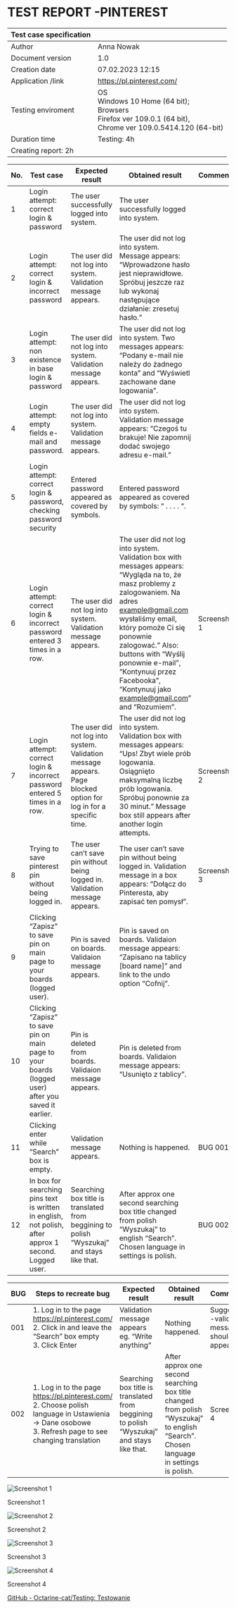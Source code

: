 # TEST REPORT -PINTEREST

| Test case specification |  |
| --- | --- |
| Author | Anna Nowak |
| Document version | 1.0 |
| Creation date | 07.02.2023 12:15 |
| Application /link | https://pl.pinterest.com/ |
| Testing enviroment | OS<br/>Windows 10 Home (64 bit);<br/>Browsers<br/>Firefox ver 109.0.1 (64 bit),<br/>Chrome ver 109.0.5414.120 (64-bit) |
| Duration time | Testing: 4h
Creating report: 2h |

| No. | Test case | Expected result | Obtained result | Comments |
| --- | --- | --- | --- | --- |
| 1 | Login attempt: correct login & password | The user successfully logged into system. | The user successfully logged into system. |  |
| 2 | Login attempt: correct login & incorrect password | The user did not log into system. Validation message appears. | The user did not log into system. Message appears: “Wprowadzone hasło jest nieprawidłowe. Spróbuj jeszcze raz lub wykonaj następujące działanie: zresetuj hasło.” |  |
| 3 | Login attempt: non existence in base login & password | The user did not log into system. Validation message appears. | The user did not log into system. Two messages appears: “Podany e-mail nie należy do żadnego konta” and “Wyświetl zachowane dane logowania”. |  |
| 4 | Login attempt: empty fields e-mail and password. | The user did not log into system. Validation message appears. | The user did not log into system. Validation message appears: “Czegoś tu brakuje! Nie zapomnij dodać swojego adresu e-mail.” |  |
| 5 | Login attempt: correct login & password, checking password security | Entered password appeared as covered by symbols. | Entered password appeared as covered by symbols: “ . . . . “. |  |
| 6 | Login attempt: correct login & incorrect password entered 3 times in a row. | The user did not log into system. Validation message appears. | The user did not log into system. Validation box with messages appears: “Wygląda na to, że masz problemy z zalogowaniem. Na adres example@gmail.com wysłaliśmy email, który pomoże Ci się ponownie zalogować.” Also: buttons with “Wyślij ponownie e-mail”, “Kontynuuj przez Facebooka”, “Kontynuuj jako example@gmail.com” and “Rozumiem”. | Screenshot 1 |
| 7 | Login attempt: correct login & incorrect password entered 5 times in a row. | The user did not log into system. Validation message appears. Page blocked option for log in for a specific time.  | The user did not log into system. Validation box with messages appears: “Ups! Zbyt wiele prób logowania. Osiągnięto maksymalną liczbę prób logowania. Spróbuj ponownie za 30 minut.” Message box still appears after another login attempts.  | Screenshot 2 |
| 8 | Trying to save pinterest pin without being logged in.  | The user can’t save pin without being logged in. Validation message appears. | The user can’t save pin without being logged in. Validation message in a box appears: “Dołącz do Pinteresta, aby zapisać ten pomysł”. | Screenshot 3 |
| 9 | Clicking “Zapisz” to save pin on main page to your boards (logged user). | Pin is saved on boards. Validaion message appears. | Pin is saved on boards. Validaion message appears: “Zapisano na tablicy [board name]” and link to the undo option “Cofnij”. |  |
| 10 | Clicking “Zapisz” to save pin on main page to your boards (logged user) after you saved it earlier.  | Pin is deleted from boards. Validaion message appears. | Pin is deleted from boards. Validaion message appears: “Usunięto z tablicy”. |  |
| 11 | Clicking enter while “Search” box is empty. | Validation message appears. | Nothing is happened.  | BUG 001 |
| 12 | In box for searching pins text is written in english, not polish, after approx 1 second. Logged user. | Searching box title is translated from beggining to polish “Wyszukaj” and stays like that. | After approx one second searching box title changed from polish “Wyszukaj” to english “Search”. Chosen language in settings is polish.  | BUG 002 |

| BUG | Steps to recreate bug | Expected result | Obtained result | Comments | Priority |
| --- | --- | --- | --- | --- | --- |
| 001 | 1. Log in to the page https://pl.pinterest.com/<br/>2. Click in and leave the “Search” box empty<br/>3. Click Enter  | Validation message appears eg. “Write anything” | Nothing happened. | Suggestion -validation message should appear. | Low |
| 002 | 1. Log in to the page https://pl.pinterest.com/<br/>2. Choose polish language in Ustawienia → Dane osobowe<br/>3. Refresh page to see changing translation | Searching box title is translated from beggining to polish “Wyszukaj” and stays like that. | After approx one second searching box title changed from polish “Wyszukaj” to english “Search”. Chosen language in settings is polish.  | Screenshot 4 | Low |

![Screenshot 1](TEST%20REPORT%20-PINTEREST%20805c23fceabf41d687c593542610d70c/Screenshot_2.png)

Screenshot 1

![Screenshot 2](TEST%20REPORT%20-PINTEREST%20805c23fceabf41d687c593542610d70c/Screenshot_1.png)

Screenshot 2

![Screenshot 3](TEST%20REPORT%20-PINTEREST%20805c23fceabf41d687c593542610d70c/Screenshot_3.png)

Screenshot 3

![Screenshot 4](TEST%20REPORT%20-PINTEREST%20805c23fceabf41d687c593542610d70c/Screenshot_4.png)

Screenshot 4

[GitHub - Octarine-cat/Testing: Testowanie](https://github.com/Octarine-cat/Testing)
